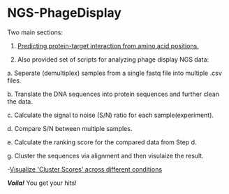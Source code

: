 # NGS-PhageDisplay
Two main sections:

1. [Predicting protein-target interaction from amino acid positions.](https://github.com/ccchang0111/NGS-PhageDisplay/blob/master/Peptide_binding_prediction_3G-Demo.ipynb)

2. Also provided set of scripts for analyzing phage display NGS data:
  
  a. Seperate (demultiplex) samples from a single fastq file into multiple .csv files.
  
  b. Translate the DNA sequences into protein sequences and further clean the data. 
  
  c. Calculate the signal to noise (S/N) ratio for each sample(experiment).
  
  d. Compare S/N between multiple samples.
  
  e. Calculate the ranking score for the compared data from Step d.
  
  g. Cluster the sequences via alignment and then visulaize the result.

-[Visualize 'Cluster Scores' across different conditions](https://plot.ly/~ccchang0111/148/?share_key=opqa7axxTHYZYexL0LhbRx)

**_Voila!_** You get your hits!
